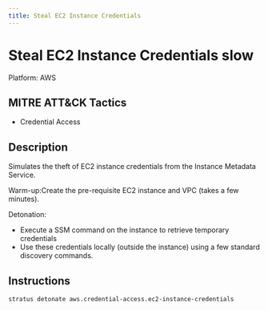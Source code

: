 ```yaml
---
title: Steal EC2 Instance Credentials
---
```


# Steal EC2 Instance Credentials  <span class="w3-badge w3-orange w3-round w3-text-sand" title="This attack technique might be slow to warm up or detonate">slow</span> 

Platform: AWS

## MITRE ATT&CK Tactics


- Credential Access

## Description


Simulates the theft of EC2 instance credentials from the Instance Metadata Service.

Warm-up:Create the pre-requisite EC2 instance and VPC (takes a few minutes).

Detonation:

- Execute a SSM command on the instance to retrieve temporary credentials
- Use these credentials locally (outside the instance) using a few standard discovery commands.


## Instructions

```bash title="Detonate with Stratus Red Team"
stratus detonate aws.credential-access.ec2-instance-credentials
```